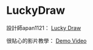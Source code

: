# LuckyDraw


設計師apan1121：
[Lucky Draw](https://apan1121.github.io/luckydraw/)

很貼心的影片教學：
[Demo Video](https://www.youtube.com/watch?v=Vp7fli021d8)